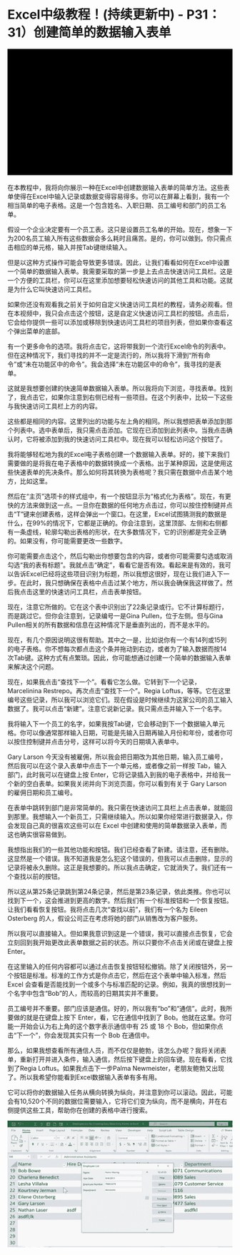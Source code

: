 # Excel中级教程！(持续更新中) - P31：31）创建简单的数据输入表单 

![](img/a18b75534e26759034413ca73cb283ed_0.png)

在本教程中，我将向你展示一种在Excel中创建数据输入表单的简单方法。这些表单使得在Excel中输入记录或数据变得容易得多。你可以在屏幕上看到，我有一个相当简单的电子表格。这是一个包含姓名、入职日期、员工编号和部门的员工名单。

假设一个企业决定要有一个员工表。这只是设置员工名单的开始。现在，想象一下为200名员工输入所有这些数据会多么耗时且痛苦。是的，你可以做到。你只需点击相应的单元格，输入并按Tab键继续输入。

但是以这种方式操作可能会导致更多错误。因此，让我们看看如何在Excel中设置一个简单的数据输入表单。我需要采取的第一步是上去点击快速访问工具栏。这是一个方便的工具栏，你可以在这里添加想要轻松快速访问的其他工具和功能。这就是为什么它叫快速访问工具栏。

如果你还没有观看我之前关于如何自定义快速访问工具栏的教程，请务必观看。但在本视频中，我只会点击这个按钮，这是自定义快速访问工具栏的按钮。点击后，它会给你提供一些可以添加或移除到快速访问工具栏的项目列表，但如果你查看这个弹出菜单的底部。

有一个更多命令的选项。我将点击它，这将带我到一个流行Excel命令的列表中。但在这种情况下，我们寻找的并不一定是流行的，所以我将下滑到“所有命令”或“未在功能区中的命令”。我会选择“未在功能区中的命令”，我寻找的是表单。

这就是我想要创建的快速简单数据输入表单。所以我将向下浏览，寻找表单。找到了，我点击它，如果你注意到右侧已经有一些项目。在这个列表中，比较一下这些与我快速访问工具栏上方的内容。

这些都是相同的内容。这里列出的功能与左上角的相同。所以我想把表单添加到那个列表中。选中表单后，我只需点击添加。它现在已添加到此列表中。当我点击确认时，它将被添加到我的快速访问工具栏中。现在我可以轻松访问这个按钮了。

我将能够轻松地为我的Excel电子表格创建一个数据输入表单。好的，接下来我们需要做的是将我在电子表格中的数据转换成一个表格。出于某种原因，这是使用这些快速表单的先决条件。那么如何将其转换为表格呢？我只需在数据中点击某个地方，比如这里。

然后在“主页”选项卡的样式组中，有一个按钮显示为“格式化为表格”。现在，有更快的方法来做到这一点。一旦你在数据的任何地方点击过，你可以按住控制键并点击“T”键来创建表格，这样会弹出一个窗口。在这里，Excel试图猜测我的数据是什么，在99%的情况下，它都是正确的。你会注意到，这里顶部、左侧和右侧都有一条虚线，轮廓勾勒出表格的形状，在大多数情况下，它的识别都是完全正确的。如果没有，你可能需要更改一些数字。

你可能需要点击这个，然后勾勒出你想要包含的内容，或者你可能需要勾选或取消勾选“我的表有标题”。我就点击“确定”，看看它是否有效。看起来是有效的，我可以告诉Excel已经将这些项目识别为标题，所以我想这很好，现在让我们进入下一步。在此时，我只想确保在表格中点击过某个地方，所以我会确保我这样做了。然后我点击这里的快速访问工具栏，点击表单按钮。

现在，注意它所做的。它在这个表中识别出了22条记录或行。它不计算标题行，而是跳过它。但你会注意到，记录编号一是Gina Pullen，位于左侧。但与Gina Pullen相关的所有数据和信息在这种情况下是垂直列出的，而不是水平的。

现在，有几个原因说明这很有帮助。其中之一是，比如说你有一个有14列或15列的电子表格。你不想每次都点击这个条并拖动到右边，或者为了输入数据而按14次Tab键。这种方式有点繁琐。因此，你可能想通过创建一个简单的数据输入表单来解决这个问题。

现在，如果我点击“查找下一个”。看看它怎么做。它转到下一个记录，Marcelinina Restrepo。再次点击“查找下一个”。Regia Loftus，等等。它在这里编号这些记录，所以我可以浏览它们。现在假设是时候继续为这家公司的员工输入数据了。我可以点击“新建”。注意它说新记录。我只需点击并输入下一个名字。

我将输入下一个员工的名字，如果我按Tab键，它会移动到下一个数据输入单元格。你可以像通常那样输入日期，可能是先输入日期再输入月份和年份，或者你可以按住控制键并点击分号，这样可以将今天的日期填入表单中。

Gary Larson 今天没有被雇佣，所以我会把日期改为其他日期，输入员工编号，然后我可以在这个录入表单中点击下一个单元格，或者像之前一样按 Tab，输入部门，此时我可以在键盘上按 Enter，它将记录插入到我的电子表格中，并给我一个新的空白表单。如果我关闭并向下浏览页面，你可以看到有关于 Gary Larson 的雇佣日期和员工编号。

在表单中跳转到部门是非常简单的。我只需在快速访问工具栏上点击表单，就能回到那里。我想输入一个新员工，只需继续输入。所以如果你经常进行数据录入，你会发现自己真的很喜欢这些可以在 Excel 中创建和使用的简单数据录入表单，而这也确实很容易做到。

我想指出我们的一些其他功能和按钮。我们已经查看了新建。请注意，还有删除。这显然是一个错误。我不知道我是怎么犯这个错误的，但我可以点击删除，显示的记录将被永久删除。这正是我想要的。所以我点击确定，它就消失了。我们还有一个查找以前的按钮。

所以这从第25条记录跳到第24条记录，然后是第23条记录，依此类推。你也可以找到下一个，这会推进到更高的数字。然后我们有一个标准按钮和一个恢复按钮。让我们看看恢复按钮。我将点击几次“查找以前”，我们有一个名为 Eileen Osterberg 的人，假设公司正在考虑将她的部门从销售改为客户服务。

所以我可以直接输入。但如果我意识到这是一个错误，我可以直接点击恢复，它会立刻回到我开始更改此表单数据之前的状态。所以只要你不点击关闭或在键盘上按 Enter。

在这里输入的任何内容都可以通过点击恢复按钮轻松撤销。除了关闭按钮外，另一个按钮是标准。标准的工作方式是你点击它，然后在这个表单中输入标准，然后 Excel 会查看是否能找到一个或多个与标准匹配的记录。例如，我真的很想找到一个名字中包含“Bob”的人，而较高的日期其实并不重要。

员工编号并不重要。部门应该是通信。好的，所以我有“bo”和“通信”。此时，我所要做的就是在键盘上按下 Enter，看，它在通信中找到了 Bob。他就在这里。你可能一开始会认为右上角的这个数字表示通信中有 25 或 18 个 Bob，但如果你点击“下一个”，你会发现其实只有一个 Bob 在通信中。

那么，如果我想查看所有通信人员，而不仅仅是鲍勃，该怎么办呢？我将关闭表单，重新打开并进入条件，输入通信，然后按下键盘上的回车键。现在看看，它找到了Regia Loftus。如果我点击下一步Palma Newmeister，老朋友鲍勃又出现了。所以我希望你能看到Excel数据输入表单有多有用。

它可以将你的数据输入任务从横向转换为纵向，并注意到你可以滚动。因此，可能会有10,520个不同的数据位需要输入，它将它们变为纵向，而不是横向，并在右侧提供这些工具，帮助你在创建的表格中进行搜索。

![](img/a18b75534e26759034413ca73cb283ed_2.png)
